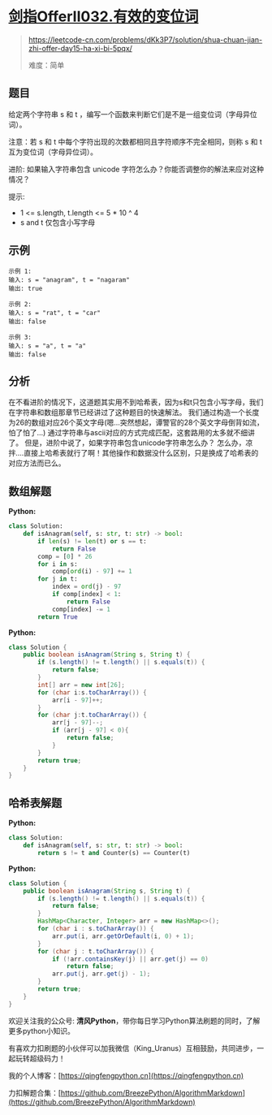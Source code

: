 # [剑指OfferII032.有效的变位词](https://leetcode-cn.com/problems/dKk3P7/solution/shua-chuan-jian-zhi-offer-day15-ha-xi-bi-5pqx/)
> https://leetcode-cn.com/problems/dKk3P7/solution/shua-chuan-jian-zhi-offer-day15-ha-xi-bi-5pqx/
> 
> 难度：简单

## 题目
给定两个字符串 s 和 t ，编写一个函数来判断它们是不是一组变位词（字母异位词）。

注意：若 s 和 t 中每个字符出现的次数都相同且字符顺序不完全相同，则称 s 和 t 互为变位词（字母异位词）。

进阶: 如果输入字符串包含 unicode 字符怎么办？你能否调整你的解法来应对这种情况？

提示:
- 1 <= s.length, t.length <= 5 * 10 ^ 4
- s and t 仅包含小写字母


## 示例

```
示例 1:
输入: s = "anagram", t = "nagaram"
输出: true

示例 2:
输入: s = "rat", t = "car"
输出: false

示例 3:
输入: s = "a", t = "a"
输出: false
```

## 分析
在不看进阶的情况下，这道题其实用不到哈希表，因为s和t只包含小写字母，我们在字符串和数组那章节已经讲过了这种题目的快速解法。
我们通过构造一个长度为26的数组对应26个英文字母(嗯...突然想起，谭警官的28个英文字母倒背如流，怕了怕了...)
通过字符串与ascii对应的方式完成匹配，这套路用的太多就不细讲了。
但是，进阶中说了，如果字符串包含unicode字符串怎么办？
怎么办，凉拌....直接上哈希表就行了啊！其他操作和数据没什么区别，只是换成了哈希表的对应方法而已么。

## 数组解题
**Python:**
```python
class Solution:
    def isAnagram(self, s: str, t: str) -> bool:
        if len(s) != len(t) or s == t:
            return False
        comp = [0] * 26
        for i in s:
            comp[ord(i) - 97] += 1
        for j in t:
            index = ord(j) - 97
            if comp[index] < 1:
                return False
            comp[index] -= 1
        return True
```
**Python:**
```java
class Solution {
    public boolean isAnagram(String s, String t) {
        if (s.length() != t.length() || s.equals(t)) {
            return false;
        }
        int[] arr = new int[26];
        for (char i:s.toCharArray()) {
            arr[i - 97]++;
        }
        for (char j:t.toCharArray()) {
            arr[j - 97]--;
            if (arr[j - 97] < 0){
                return false;
            }
        }
        return true;
    }
}
```

## 哈希表解题
**Python:**
```python
class Solution:
    def isAnagram(self, s: str, t: str) -> bool:
        return s != t and Counter(s) == Counter(t)
```
**Python:**
```java
class Solution {
    public boolean isAnagram(String s, String t) {
        if (s.length() != t.length() || s.equals(t)) {
            return false;
        }
        HashMap<Character, Integer> arr = new HashMap<>();
        for (char i : s.toCharArray()) {
            arr.put(i, arr.getOrDefault(i, 0) + 1);
        }
        for (char j : t.toCharArray()) {
            if (!arr.containsKey(j) || arr.get(j) == 0)
                return false;
            arr.put(j, arr.get(j) - 1);
        }
        return true;
    }
}
```

欢迎关注我的公众号: **清风Python**，带你每日学习Python算法刷题的同时，了解更多python小知识。

有喜欢力扣刷题的小伙伴可以加我微信（King_Uranus）互相鼓励，共同进步，一起玩转超级码力！

我的个人博客：[https://qingfengpython.cn](https://qingfengpython.cn)

力扣解题合集：[https://github.com/BreezePython/AlgorithmMarkdown](https://github.com/BreezePython/AlgorithmMarkdown)